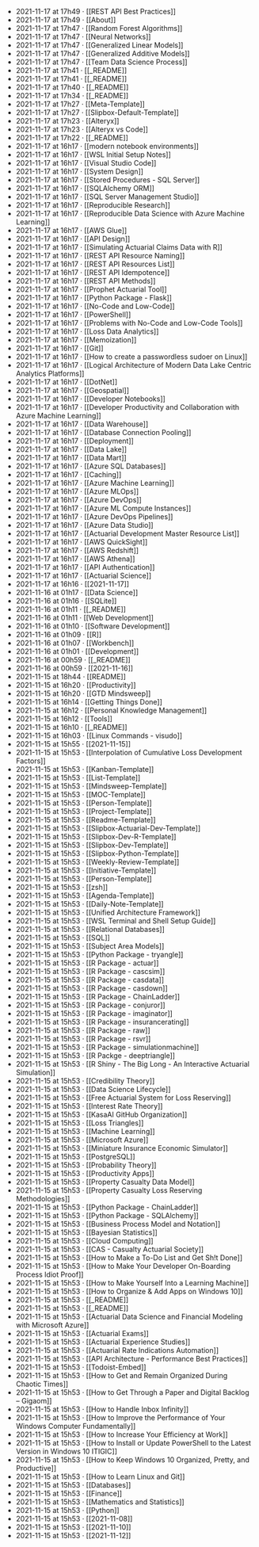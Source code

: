 - 2021-11-17 at 17h49 · [[REST API Best Practices]]
- 2021-11-17 at 17h49 · [[About]]
- 2021-11-17 at 17h47 · [[Random Forest Algorithms]]
- 2021-11-17 at 17h47 · [[Neural Networks]]
- 2021-11-17 at 17h47 · [[Generalized Linear Models]]
- 2021-11-17 at 17h47 · [[Generalized Additive Models]]
- 2021-11-17 at 17h47 · [[Team Data Science Process]]
- 2021-11-17 at 17h41 · [[_README]]
- 2021-11-17 at 17h41 · [[_README]]
- 2021-11-17 at 17h40 · [[_README]]
- 2021-11-17 at 17h34 · [[_README]]
- 2021-11-17 at 17h27 · [[Meta-Template]]
- 2021-11-17 at 17h27 · [[Slipbox-Default-Template]]
- 2021-11-17 at 17h23 · [[Alteryx]]
- 2021-11-17 at 17h23 · [[Alteryx vs Code]]
- 2021-11-17 at 17h22 · [[_README]]
- 2021-11-17 at 16h17 · [[modern notebook environments]]
- 2021-11-17 at 16h17 · [[WSL Initial Setup Notes]]
- 2021-11-17 at 16h17 · [[Visual Studio Code]]
- 2021-11-17 at 16h17 · [[System Design]]
- 2021-11-17 at 16h17 · [[Stored Procedures - SQL Server]]
- 2021-11-17 at 16h17 · [[SQLAlchemy ORM]]
- 2021-11-17 at 16h17 · [[SQL Server Management Studio]]
- 2021-11-17 at 16h17 · [[Reproducible Research]]
- 2021-11-17 at 16h17 · [[Reproducible Data Science with Azure Machine Learning]]
- 2021-11-17 at 16h17 · [[AWS Glue]]
- 2021-11-17 at 16h17 · [[API Design]]
- 2021-11-17 at 16h17 · [[Simulating Actuarial Claims Data with R]]
- 2021-11-17 at 16h17 · [[REST API Resource Naming]]
- 2021-11-17 at 16h17 · [[REST API Resources List]]
- 2021-11-17 at 16h17 · [[REST API Idempotence]]
- 2021-11-17 at 16h17 · [[REST API Methods]]
- 2021-11-17 at 16h17 · [[Prophet Actuarial Tool]]
- 2021-11-17 at 16h17 · [[Python Package - Flask]]
- 2021-11-17 at 16h17 · [[No-Code and Low-Code]]
- 2021-11-17 at 16h17 · [[PowerShell]]
- 2021-11-17 at 16h17 · [[Problems with No-Code and Low-Code Tools]]
- 2021-11-17 at 16h17 · [[Loss Data Analytics]]
- 2021-11-17 at 16h17 · [[Memoization]]
- 2021-11-17 at 16h17 · [[Git]]
- 2021-11-17 at 16h17 · [[How to create a passwordless sudoer on Linux]]
- 2021-11-17 at 16h17 · [[Logical Architecture of Modern Data Lake Centric Analytics Platforms]]
- 2021-11-17 at 16h17 · [[DotNet]]
- 2021-11-17 at 16h17 · [[Geospatial]]
- 2021-11-17 at 16h17 · [[Developer Notebooks]]
- 2021-11-17 at 16h17 · [[Developer Productivity and Collaboration with Azure Machine Learning]]
- 2021-11-17 at 16h17 · [[Data Warehouse]]
- 2021-11-17 at 16h17 · [[Database Connection Pooling]]
- 2021-11-17 at 16h17 · [[Deployment]]
- 2021-11-17 at 16h17 · [[Data Lake]]
- 2021-11-17 at 16h17 · [[Data Mart]]
- 2021-11-17 at 16h17 · [[Azure SQL Databases]]
- 2021-11-17 at 16h17 · [[Caching]]
- 2021-11-17 at 16h17 · [[Azure Machine Learning]]
- 2021-11-17 at 16h17 · [[Azure MLOps]]
- 2021-11-17 at 16h17 · [[Azure DevOps]]
- 2021-11-17 at 16h17 · [[Azure ML Compute Instances]]
- 2021-11-17 at 16h17 · [[Azure DevOps Pipelines]]
- 2021-11-17 at 16h17 · [[Azure Data Studio]]
- 2021-11-17 at 16h17 · [[Actuarial Development Master Resource List]]
- 2021-11-17 at 16h17 · [[AWS QuickSight]]
- 2021-11-17 at 16h17 · [[AWS Redshift]]
- 2021-11-17 at 16h17 · [[AWS Athena]]
- 2021-11-17 at 16h17 · [[API Authentication]]
- 2021-11-17 at 16h17 · [[Actuarial Science]]
- 2021-11-17 at 16h16 · [[2021-11-17]]
- 2021-11-16 at 01h17 · [[Data Science]]
- 2021-11-16 at 01h16 · [[SQLite]]
- 2021-11-16 at 01h11 · [[_README]]
- 2021-11-16 at 01h11 · [[Web Development]]
- 2021-11-16 at 01h10 · [[Software Development]]
- 2021-11-16 at 01h09 · [[R]]
- 2021-11-16 at 01h07 · [[Workbench]]
- 2021-11-16 at 01h01 · [[Development]]
- 2021-11-16 at 00h59 · [[_README]]
- 2021-11-16 at 00h59 · [[2021-11-16]]
- 2021-11-15 at 18h44 · [[README]]
- 2021-11-15 at 16h20 · [[Productivity]]
- 2021-11-15 at 16h20 · [[GTD Mindsweep]]
- 2021-11-15 at 16h14 · [[Getting Things Done]]
- 2021-11-15 at 16h12 · [[Personal Knowledge Management]]
- 2021-11-15 at 16h12 · [[Tools]]
- 2021-11-15 at 16h10 · [[_README]]
- 2021-11-15 at 16h03 · [[Linux Commands - visudo]]
- 2021-11-15 at 15h55 · [[2021-11-15]]
- 2021-11-15 at 15h53 · [[Interpolation of Cumulative Loss Development Factors]]
- 2021-11-15 at 15h53 · [[Kanban-Template]]
- 2021-11-15 at 15h53 · [[List-Template]]
- 2021-11-15 at 15h53 · [[Mindsweep-Template]]
- 2021-11-15 at 15h53 · [[MOC-Template]]
- 2021-11-15 at 15h53 · [[Person-Template]]
- 2021-11-15 at 15h53 · [[Project-Template]]
- 2021-11-15 at 15h53 · [[Readme-Template]]
- 2021-11-15 at 15h53 · [[Slipbox-Actuarial-Dev-Template]]
- 2021-11-15 at 15h53 · [[Slipbox-Dev-R-Template]]
- 2021-11-15 at 15h53 · [[Slipbox-Dev-Template]]
- 2021-11-15 at 15h53 · [[Slipbox-Python-Template]]
- 2021-11-15 at 15h53 · [[Weekly-Review-Template]]
- 2021-11-15 at 15h53 · [[Initiative-Template]]
- 2021-11-15 at 15h53 · [[Person-Template]]
- 2021-11-15 at 15h53 · [[zsh]]
- 2021-11-15 at 15h53 · [[Agenda-Template]]
- 2021-11-15 at 15h53 · [[Daily-Note-Template]]
- 2021-11-15 at 15h53 · [[Unified Architecture Framework]]
- 2021-11-15 at 15h53 · [[WSL Terminal and Shell Setup Guide]]
- 2021-11-15 at 15h53 · [[Relational Databases]]
- 2021-11-15 at 15h53 · [[SQL]]
- 2021-11-15 at 15h53 · [[Subject Area Models]]
- 2021-11-15 at 15h53 · [[Python Package - tryangle]]
- 2021-11-15 at 15h53 · [[R Package - actuar]]
- 2021-11-15 at 15h53 · [[R Package - cascsim]]
- 2021-11-15 at 15h53 · [[R Package - casdata]]
- 2021-11-15 at 15h53 · [[R Package - casdown]]
- 2021-11-15 at 15h53 · [[R Package - ChainLadder]]
- 2021-11-15 at 15h53 · [[R Package - conjuror]]
- 2021-11-15 at 15h53 · [[R Package - imaginator]]
- 2021-11-15 at 15h53 · [[R Package - insurancerating]]
- 2021-11-15 at 15h53 · [[R Package - raw]]
- 2021-11-15 at 15h53 · [[R Package - rsvr]]
- 2021-11-15 at 15h53 · [[R Package - simulationmachine]]
- 2021-11-15 at 15h53 · [[R Packge - deeptriangle]]
- 2021-11-15 at 15h53 · [[R Shiny - The Big Long - An Interactive Actuarial Simulation]]
- 2021-11-15 at 15h53 · [[Credibility Theory]]
- 2021-11-15 at 15h53 · [[Data Science Lifecycle]]
- 2021-11-15 at 15h53 · [[Free Actuarial System for Loss Reserving]]
- 2021-11-15 at 15h53 · [[Interest Rate Theory]]
- 2021-11-15 at 15h53 · [[KasaAI GitHub Organization]]
- 2021-11-15 at 15h53 · [[Loss Triangles]]
- 2021-11-15 at 15h53 · [[Machine Learning]]
- 2021-11-15 at 15h53 · [[Microsoft Azure]]
- 2021-11-15 at 15h53 · [[Miniature Insurance Economic Simulator]]
- 2021-11-15 at 15h53 · [[PostgreSQL]]
- 2021-11-15 at 15h53 · [[Probability Theory]]
- 2021-11-15 at 15h53 · [[Productivity Apps]]
- 2021-11-15 at 15h53 · [[Property Casualty Data Model]]
- 2021-11-15 at 15h53 · [[Property Casualty Loss Reserving Methodologies]]
- 2021-11-15 at 15h53 · [[Python Package - ChainLadder]]
- 2021-11-15 at 15h53 · [[Python Package - SQLAlchemy]]
- 2021-11-15 at 15h53 · [[Business Process Model and Notation]]
- 2021-11-15 at 15h53 · [[Bayesian Statistics]]
- 2021-11-15 at 15h53 · [[Cloud Computing]]
- 2021-11-15 at 15h53 · [[CAS - Casualty Actuarial Society]]
- 2021-11-15 at 15h53 · [[How to Make a To-Do List and Get Sh!t Done]]
- 2021-11-15 at 15h53 · [[How to Make Your Developer On-Boarding Process Idiot Proof]]
- 2021-11-15 at 15h53 · [[How to Make Yourself Into a Learning Machine]]
- 2021-11-15 at 15h53 · [[How to Organize & Add Apps on Windows 10]]
- 2021-11-15 at 15h53 · [[_README]]
- 2021-11-15 at 15h53 · [[_README]]
- 2021-11-15 at 15h53 · [[Actuarial Data Science and Financial Modeling with Microsoft Azure]]
- 2021-11-15 at 15h53 · [[Actuarial Exams]]
- 2021-11-15 at 15h53 · [[Actuarial Experience Studies]]
- 2021-11-15 at 15h53 · [[Actuarial Rate Indications Automation]]
- 2021-11-15 at 15h53 · [[API Architecture - Performance Best Practices]]
- 2021-11-15 at 15h53 · [[Todoist-Embed]]
- 2021-11-15 at 15h53 · [[How to Get and Remain Organized During Chaotic Times]]
- 2021-11-15 at 15h53 · [[How to Get Through a Paper and Digital Backlog – Gigaom]]
- 2021-11-15 at 15h53 · [[How to Handle Inbox Infinity]]
- 2021-11-15 at 15h53 · [[How to Improve the Performance of Your Windows Computer Fundamentally]]
- 2021-11-15 at 15h53 · [[How to Increase Your Efficiency at Work]]
- 2021-11-15 at 15h53 · [[How to Install or Update PowerShell to the Latest Version in Windows 10  ITIGIC]]
- 2021-11-15 at 15h53 · [[How to Keep Windows 10 Organized, Pretty, and Productive]]
- 2021-11-15 at 15h53 · [[How to Learn Linux and Git]]
- 2021-11-15 at 15h53 · [[Databases]]
- 2021-11-15 at 15h53 · [[Finance]]
- 2021-11-15 at 15h53 · [[Mathematics and Statistics]]
- 2021-11-15 at 15h53 · [[Python]]
- 2021-11-15 at 15h53 · [[2021-11-08]]
- 2021-11-15 at 15h53 · [[2021-11-10]]
- 2021-11-15 at 15h53 · [[2021-11-12]]
